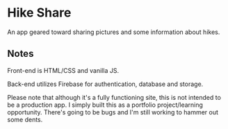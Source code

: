 # Hike Share

An app geared toward sharing pictures and some information about hikes.

## Notes

Front-end is HTML/CSS and vanilla JS.

Back-end utilizes Firebase for authentication, database and storage.

Please note that although it's a fully functioning site, this is not intended to be a production app.  I simply built this as a portfolio project/learning opportunity.  There's going to be bugs and I'm still working to hammer out some dents.